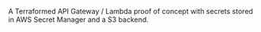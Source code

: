 A Terraformed API Gateway / Lambda proof of concept with secrets stored in AWS Secret Manager and a S3 backend.
